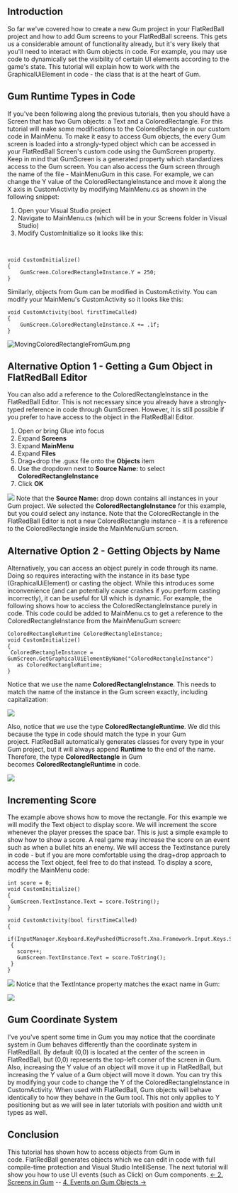 ## Introduction

So far we've covered how to create a new Gum project in your FlatRedBall project and how to add Gum screens to your FlatRedBall screens. This gets us a considerable amount of functionality already, but it's very likely that you'll need to interact with Gum objects in code. For example, you may use code to dynamically set the visibility of certain UI elements according to the game's state. This tutorial will explain how to work with the GraphicalUiElement in code - the class that is at the heart of Gum.

## Gum Runtime Types in Code

If you've been following along the previous tutorials, then you should have a Screen that has two Gum objects: a Text and a ColoredRectangle. For this tutorial will make some modifications to the ColoredRectangle in our custom code in MainMenu. To make it easy to access Gum objects, the every Gum screen is loaded into a strongly-typed object which can be accessed in your FlatRedBall Screen's custom code using the GumScreen property. Keep in mind that GumScreen is a generated property which standardizes access to the Gum screen. You can also access the Gum screen through the name of the file - MainMenuGum in this case. For example, we can change the Y value of the ColoredRectangleInstance and move it along the X axis in CustomActivity by modifying MainMenu.cs as shown in the following snippet:

1.  Open your Visual Studio project
2.  Navigate to MainMenu.cs (which will be in your Screens folder in Visual Studio)
3.  Modify CustomInitialize so it looks like this:

&nbsp;

    void CustomInitialize()
    {
        GumScreen.ColoredRectangleInstance.Y = 250;
    }

Similarly, objects from Gum can be modified in CustomActivity. You can modify your MainMenu's CustomActivity so it looks like this:

    void CustomActivity(bool firstTimeCalled)
    {
        GumScreen.ColoredRectangleInstance.X += .1f;
    }

![MovingColoredRectangleFromGum.png](/media/migrated_media-MovingColoredRectangleFromGum.png)

## Alternative Option 1 - Getting a Gum Object in FlatRedBall Editor

You can also add a reference to the ColoredRectangleInstance in the FlatRedBall Editor. This is not necessary since you already have a strongly-typed reference in code through GumScreen. However, it is still possible if you prefer to have access to the object in the FlatRedBall Editor.

1.  Open or bring Glue into focus
2.  Expand **Screens**
3.  Expand **MainMenu**
4.  Expand **Files**
5.  Drag+drop the .gusx file onto the **Objects** item
6.  Use the dropdown next to **Source Name:** to select **ColoredRectangleInstance**
7.  Click **OK**

[![](/wp-content/uploads/2016/01/2019-02-28_22-30-55.gif)](/wp-content/uploads/2016/01/2019-02-28_22-30-55.gif) Note that the **Source Name:** drop down contains all instances in your Gum project. We selected the **ColoredRectangleInstance** for this example, but you could select any instance. Note that the ColoredRectangle in the FlatRedBall Editor is not a new ColoredRectangle instance - it is a reference to the ColoredRectangle inside the MainMenuGum screen.

## Alternative Option 2 - Getting Objects by Name

Alternatively, you can access an object purely in code through its name. Doing so requires interacting with the instance in its base type (GraphicalUiElement) or casting the object. While this introduces some inconvenience (and can potentially cause crashes if you perform casting incorrectly), it can be useful for UI which is dynamic. For example, the following shows how to acciess the ColoredRectangleInstance purely in code. This code could be added to MainMenu.cs to get a reference to the ColoredRectangleInstance from the MainMenuGum screen:

    ColoredRectangleRuntime ColoredRectangleInstance;
    void CustomInitialize()
    {
     ColoredRectangleInstance = GumScreen.GetGraphicalUiElementByName("ColoredRectangleInstance")
       as ColoredRectangleRuntime;
    }

Notice that we use the name **ColoredRectangleInstance**. This needs to match the name of the instance in the Gum screen exactly, including capitalization:

![](/media/2021-03-img_604b8ddb7fffd.png)

Also, notice that we use the type **ColoredRectangleRuntime**. We did this because the type in code should match the type in your Gum project. FlatRedBall automatically generates classes for every type in your Gum project, but it will always append **Runtime** to the end of the name. Therefore, the type **ColoredRectangle** in Gum becomes **ColoredRectangleRuntime** in code.

![](/media/2021-03-img_604b97ecbcab8.png)

## Incrementing Score

The example above shows how to move the rectangle. For this example we will modify the Text object to display score. We will increment the score whenever the player presses the space bar. This is just a simple example to show how to show a score. A real game may increase the score on an event such as when a bullet hits an enemy. We will access the TextInstance purely in code - but if you are more comfortable using the drag+drop approach to access the Text object, feel free to do that instead. To display a score, modify the MainMenu code:

    int score = 0;
    void CustomInitialize()
    {
     GumScreen.TextInstance.Text = score.ToString();
    }

    void CustomActivity(bool firstTimeCalled)
    {
     if(InputManager.Keyboard.KeyPushed(Microsoft.Xna.Framework.Input.Keys.Space))
     {
       score++;
       GumScreen.TextInstance.Text = score.ToString();
     }
    }

[![](/wp-content/uploads/2016/01/2021_March_07_080847.gif)](/wp-content/uploads/2016/01/2021_March_07_080847.gif) Notice that the TextIntance property matches the exact name in Gum:

![](/media/2021-03-img_604b8fae4c068.png)

## Gum Coordinate System

I've you've spent some time in Gum you may notice that the coordinate system in Gum behaves differently than the coordinate system in FlatRedBall. By default (0,0) is located at the center of the screen in FlatRedBall, but (0,0) represents the top-left corner of the screen in Gum. Also, increasing the Y value of an object will move it up in FlatRedBall, but increasing the Y value of a Gum object will move it down. You can try this by modifying your code to change the Y of the ColoredRectangleInstance in CustomActivity. When used with FlatRedBall, Gum objects will behave identically to how they behave in the Gum tool. This not only applies to Y positioning but as we will see in later tutorials with position and width unit types as well.

## Conclusion

This tutorial has shown how to access objects from Gum in code. FlatRedBall generates objects which we can edit in code with full compile-time protection and Visual Studio IntelliSense. The next tutorial will show you how to use UI events (such as Click) on Gum components. [\<- 2. Screens in Gum](/documentation/tools/gum/gum-tutorials/tutorials-gum-screens-in-gum.md) -- [4. Events on Gum Objects -\>](/documentation/tools/gum/gum-tutorials/tutorials-gum-events-on-gum-objects.md)

